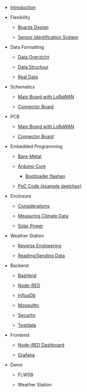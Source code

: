 * [Introduction](./README.md)

* Flexibility

  * [Boards Design](./flexibility/boards-design.md)

  * [Sensor Identification System](./flexibility/sis.md)

* Data Formatting

  * [Data Overzicht](./data-formatting/data-overzicht.md)

  * [Data Structuur](./data-formatting/data-structuur.md)

  * [Real Data](./data-formatting/real-data.md)

* Schematics

  * [Main Board with LoRaWAN](./schematics/main-board.md)

  * [Connector Board](./schematics/connector-board.md)

* PCB

  * [Main Board with LoRaWAN](./printed-circuit-boards/main-board.md)

  * [Connector Board](./printed-circuit-boards/connector-board.md)

* Embedded Programming

  * [Bare-Metal](./embedded-programming/bare-metal.md)

  * [Arduino Core](./embedded-programming/arduino-core.md)

    * [Bootloader flashen](./embedded-programming/bootloader-flashen.md)

  * [PoC Code (example sketches)](./embedded-programming/poc-code.md)

* Enclosure

  * [Considerations](./enclosure/considerations.md)

  * [Measuring Climate Data](./enclosure/measuring-climate.md)

  * [Solar Power](./enclosure/solar-power.md)

* Weather Station

  * [Reverse Engineering](./weather-station/reverse-engineering.md)

  * [Reading/Sending Data](./weather-station/data.md)

* Backend

  * [BaaVend](./backend/baavend.md)

  * [Node-RED](./backend/nodered.md)

  * [InfluxDb](./backend/influxdb.md)

  * [Mosquitto](./backend/mosquitto.md)

  * [Security](./backend/security.md)

  * [Testdata](./backend/testdata.md)

* Frontend

  * [Node-RED Dashboard](./frontend/dashboard.md)

  * [Grafana](./frontend/grafana.md)

* Demo

  * FLWSB

  * Weather Station
